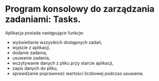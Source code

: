# Program konsolowy do zarządzania zadaniami: Tasks.

Aplikacja posiada następujące funkcje:

* wyświetlanie wszystkich dostępnych zadań,
* wyjście z aplikacji,
* dodanie zadania,
* usuwanie zadania,
* wczytywanie danych z pliku przy starcie aplikacji,
* zapis danych do pliku,
* sprawdzanie poprawność wartości liczbowej podczas usuwania.
